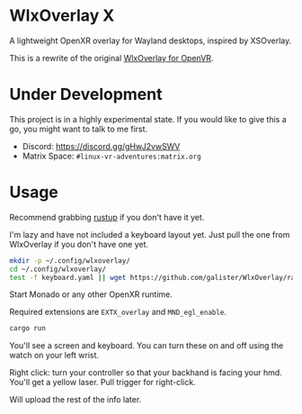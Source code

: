 # WlxOverlay X

A lightweight OpenXR overlay for Wayland desktops, inspired by XSOverlay.

This is a rewrite of the original [WlxOverlay for OpenVR](https://github.com/galister/WlxOverlay).

# Under Development

This project is in a highly experimental state. If you would like to give this a go, you might want to talk to me first.

- Discord: https://discord.gg/gHwJ2vwSWV
- Matrix Space: `#linux-vr-adventures:matrix.org`

# Usage

Recommend grabbing [rustup](https://rustup.rs/) if you don't have it yet.

I'm lazy and have not included a keyboard layout yet. Just pull the one from WlxOverlay if you don't have one yet.
```sh
mkdir -p ~/.config/wlxoverlay/
cd ~/.config/wlxoverlay/
test -f keyboard.yaml || wget https://github.com/galister/WlxOverlay/raw/master/Resources/keyboard.yaml
```

Start Monado or any other OpenXR runtime. 

Required extensions are `EXTX_overlay` and `MND_egl_enable`.

```sh
cargo run
```

You'll see a screen and keyboard. You can turn these on and off using the watch on your left wrist.

Right click: turn your controller so that your backhand is facing your hmd. You'll get a yellow laser. Pull trigger for right-click.

Will upload the rest of the info later.


